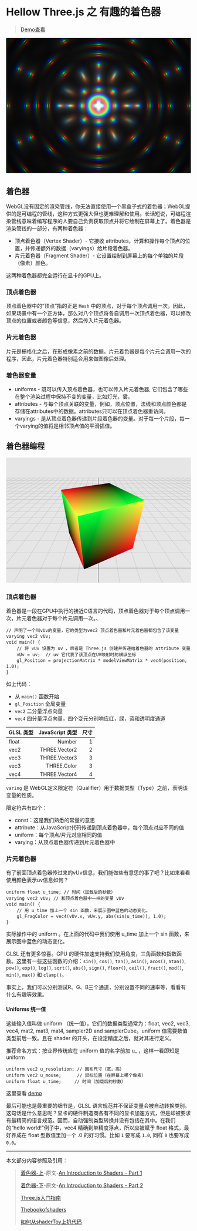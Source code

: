 # Hellow Three.js 之 有趣的着色器

> [Demo查看](../demo/hello-threejs/hello-shader-pro.html)


![hello-shader-pro](./images/hello-shader-pro.png)

## 着色器

WebGL没有固定的渲染管线，你无法直接使用一个黑盒子式的着色器；WebGL提供的是可编程的管线，这种方式更强大但也更难理解和使用。长话短说，可编程渲染管线意味着编写程序的人要自己负责获取顶点并将它绘制在屏幕上了。着色器是渲染管线的一部分，有两种着色器：

- 顶点着色器（Vertex Shader）- 它接收 attributes，计算和操作每个顶点的位置，并传递额外的数据（varyings）给片段着色器。
- 片元着色器（Fragment Shader）- 它设置绘制到屏幕上的每个单独的片段（像素）颜色。

这两种着色器都完全运行在显卡的GPU上。

### 顶点着色器

顶点着色器中的“顶点”指的正是 `Mesh` 中的顶点，对于每个顶点调用一次。因此，如果场景中有一个正方体，那么对八个顶点将各自调用一次顶点着色器，可以修改顶点的位置或者颜色等信息，然后传入片元着色器。


### 片元着色器

片元是栅格化之后，在形成像素之前的数据。片元着色器是每个片元会调用一次的程序，因此，片元着色器特别适合用来做图像后处理。

### 着色器变量

- uniforms - 既可以传入顶点着色器，也可以传入片元着色器, 它们包含了哪些在整个渲染过程中保持不变的变量，比如灯光，雾。
- attributes - 与每个顶点关联的变量，例如，顶点位置，法线和顶点颜色都是存储在attributes中的数据。attributes只可以在顶点着色器重访问。
- varyings - 是从顶点着色器传递到片段着色器的变量。对于每一个片段，每一个varying的值将是相邻顶点值的平滑插值。

## 着色器编程

![hello-shader-1](./images/hello-shader-1.png)

### 顶点着色器

着色器是一段在GPU中执行的接近C语言的代码，顶点着色器对于每个顶点调用一次，片元着色器对于每个片元调用一次。、

```
// 声明了一个叫vUv的变量，它的类型为vec2 顶点着色器和片元着色器都包含了该变量
varying vec2 vUv;
void main() {
    // 将 vUv 设置为 uv ，后者是 Three.js 创建并传递给着色器的 attribute 变量    
    vUv = uv;  // uv 它代表了该顶点在UV映射时的横纵坐标
    gl_Position = projectionMatrix * modelViewMatrix * vec4(position, 1.0);
}
```
如上代码：

- 从 `main()` 函数开始
- `gl_Position` 全局变量
- `vec2` 二分量浮点向量
- `vec4` 四分量浮点向量，四个变元分别响应红，绿，蓝和透明度通道


|GLSL 类型	|JavaScript 类型	 |尺寸 |
| :---- | -----:| ----:|
| float  |  Number |  1 |
|vec2	|THREE.Vector2	|2|
|vec3	|THREE.Vector3	|3|
|vec3	|THREE.Color	  |3|
|vec4	|THREE.Vector4	|4|

`varing` 是 WebGL定义限定符（Qualifier）用于数据类型（Type）之前，表明该变量的性质。

限定符共有四个：

- const：这是我们熟悉的常量的意思
- attribute：从JavaScript代码传递到顶点着色器中，每个顶点对应不同的值
- uniform：每个顶点/片元对应相同的值
- varying：从顶点着色器传递到片元着色器中

### 片元着色器

有了前面顶点着色器传过来的vUv信息，我们能做些有意思的事了吧？比如来看看使用颜色表示uv信息如何？

```
uniform float u_time; // 时间（加载后的秒数）
varying vec2 vUv; // 和顶点着色器中一样的变量 vUv
void main() {
    // 用 u_time 加上一个 sin 函数，来展示图中蓝色的动态变化。
    gl_FragColor = vec4(vUv.x, vUv.y, abs(sin(u_time)), 1.0);
}

```
实际操作中的 uniform 。在上面的代码中我们使用 u_time 加上一个 sin 函数，来展示图中蓝色的动态变化。

GLSL 还有更多惊喜。GPU 的硬件加速支持我们使用角度，三角函数和指数函数。这里有一些这些函数的介绍：`sin()`, `cos()`, `tan()`, `asin()`, `acos()`, `atan()`, `pow()`, `exp()`, `log()`, `sqrt()`, `abs()`, `sign()`, `floor()`, `ceil()`, `fract()`, `mod()`, `min()`, `max()` 和 `clamp()`。

事实上，我们可以分别测试R、G、B三个通道，分别设置不同的速率等，看看有什么有趣等效果。

#### Uniforms 统一值

这些输入值叫做 uniform （统一值），它们的数据类型通常为：float, vec2, vec3, vec4, mat2, mat3, mat4, sampler2D and samplerCube。uniform 值需要数值类型前后一致。且在 shader 的开头，在设定精度之后，就对其进行定义。

推荐命名方式：按业界传统应在 uniform 值的名字前加 u_ ，这样一看即知是 uniform

```
uniform vec2 u_resolution; // 画布尺寸（宽，高）
uniform vec2 u_mouse;      // 鼠标位置（在屏幕上哪个像素）
uniform float u_time;     // 时间（加载后的秒数）
```

这里查看 [demo](../demo/hello-threejs/hello-shader-1.html)

最后可能也是最重要的细节是，GLSL 语言规范并不保证变量会被自动转换类别。这句话是什么意思呢？显卡的硬件制造商各有不同的显卡加速方式，但是却被要求有最精简的语言规范。因而，自动强制类型转换并没有包括在其中。在我们的“hello world!”例子中，vec4 精确到单精度浮点，所以应被赋予 float 格式，最好养成在 float 型数值里加一个 .0 的好习惯。比如 `1` 要写成 `1.0`, 同样 `0` 也要写成 `0.0`。


------

本文部分内容参照及引用：

> [着色器-上](http://www.cnblogs.com/yiyezhai/archive/2013/01/21/2864358.html)-原文-[An Introduction to Shaders - Part 1](https://aerotwist.com/tutorials/an-introduction-to-shaders-part-1/)
>
> [着色器-下](http://www.cnblogs.com/yiyezhai/archive/2013/01/22/2865249.html)-原文-[An Introduction to Shaders - Part 2](https://aerotwist.com/tutorials/an-introduction-to-shaders-part-2/)
>
> [Three.js入门指南](http://www.ituring.com.cn/book/1272)
>
> [Thebookofshaders](https://thebookofshaders.com/01/?lan=ch)
>
> [如何从shaderToy上扒代码](https://zhuanlan.zhihu.com/p/34044609)
>
